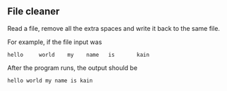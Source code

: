 ## File cleaner
Read a file, remove all the extra spaces and write it back to the same file.

For example, if the file input was
```
hello     world    my    name   is       kain
```

After the program runs, the output should be

```
hello world my name is kain
```